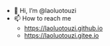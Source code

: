 - 👋 Hi, I’m @laoluotouzi
- 📫 How to reach me
  - https://laoluotouzi.github.io
  - https://laoluotouzi.gitee.io
